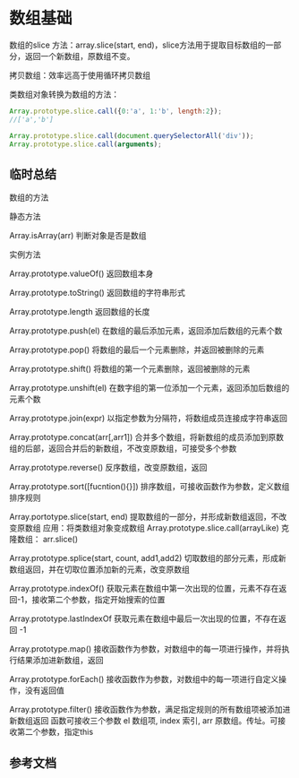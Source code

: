 # 数组基础

数组的slice 方法：array.slice(start, end)，slice方法用于提取目标数组的一部分，返回一个新数组，原数组不变。

  拷贝数组：效率远高于使用循环拷贝数组

  类数组对象转换为数组的方法：

```javascript
Array.prototype.slice.call({0:'a', 1:'b', length:2});
//['a','b']

Array.prototype.slice.call(document.querySelectorAll('div'));
Array.prototype.slice.call(arguments);
```

## 临时总结

数组的方法

静态方法

Array.isArray(arr)  判断对象是否是数组

实例方法

Array.prototype.valueOf()  返回数组本身

Array.prototype.toString()  返回数组的字符串形式

Array.prototype.length  返回数组的长度

Array.prototype.push(el)  在数组的最后添加元素，返回添加后数组的元素个数

Array.prototype.pop()  将数组的最后一个元素删除，并返回被删除的元素

Array.prototype.shift()  将数组的第一个元素删除，返回被删除的元素

Array.prototype.unshift(el)  在数字组的第一位添加一个元素，返回添加后数组的元素个数

Array.prototype.join(expr)  以指定参数为分隔符，将数组成员连接成字符串返回

Array.prototype.concat(arr[,arr1])  合并多个数组，将新数组的成员添加到原数组的后部，返回合并后的新数组，不改变原数组，可接受多个参数

Array.prototype.reverse()  反序数组，改变原数组，返回

Array.prototype.sort([fucntion(){}])  排序数组，可接收函数作为参数，定义数组排序规则

Array.portotype.slice(start, end)  提取数组的一部分，并形成新数组返回，不改变原数组
  应用：将类数组对象变成数组 Array.prototype.slice.call(arrayLike)
  克隆数组： arr.slice()

Array.prototype.splice(start, count, add1,add2)  切取数组的部分元素，形成新数组返回，并在切取位置添加新的元素，改变原数组

Array.prototype.indexOf()  获取元素在数组中第一次出现的位置，元素不存在返回-1，接收第二个参数，指定开始搜索的位置

Array.prototype.lastIndexOf  获取元素在数组中最后一次出现的位置，不存在返回 -1

Array.prototype.map()  接收函数作为参数，对数组中的每一项进行操作，并将执行结果添加进新数组，返回

Array.prototype.forEach()  接收函数作为参数，对数组中的每一项进行自定义操作，没有返回值

Array.prototype.filter()  接收函数作为参数，满足指定规则的所有数组项被添加进新数组返回
函数可接收三个参数 el 数组项, index 索引, arr 原数组。传址。可接收第二个参数，指定this

## 参考文档